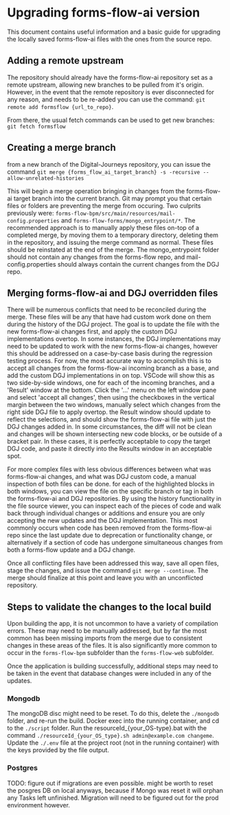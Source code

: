 # Upgrading forms-flow-ai version 

This document contains useful information and a basic guide for upgrading the locally saved forms-flow-ai files with the ones from the source repo.

## Adding a remote upstream

The repository should already have the forms-flow-ai repository set as a remote upstream, allowing new branches to be pulled from it's origin.
However, in the event that the remote repository is ever disconnected for any reason, and needs to be re-added you can use the command:
`git remote add formsflow {url_to_repo}`.

From there, the usual fetch commands can be used to get new branches: `git fetch formsflow`

## Creating a merge branch 

from a new branch of the Digital-Journeys repository, you can issue the command `git merge {forms_flow_ai_target_branch} -s -recursive --allow-unrelated-histories`

This will begin a merge operation bringing in changes from the forms-flow-ai target branch into the current branch. 
Git may prompt you that certain files or folders are preventing the merge from occuring. Two culprits previously were:
`forms-flow-bpm/src/main/resources/mail-config.properties`
and
`forms-flow-forms/mongo_entrypoint/*`.
The recommended approach is to manually apply these files on-top of a completed merge, by moving them to a temporary directory, deleting them in the repository, and issuing the merge command as normal. These files should be reinstated at the end of the merge. The mongo_entrypoint folder should not contain any changes from the forms-flow repo, and mail-config.properties should always contain the current changes from the DGJ repo.

## Merging forms-flow-ai and DGJ overridden files

There will be numerous conflicts that need to be reconciled during the merge. These files will be any that have had custom work done on them during the history of the DGJ project. The goal is to update the file with the new forms-flow-ai changes first, and apply the custom DGJ implementations overtop. In some instances, the DGJ implementations may need to be updated to work with the new forms-flow-ai changes, however this should be addressed on a case-by-case basis during the regression testing process. For now, the most accurate way to accomplish this is to accept all changes from the forms-flow-ai incoming branch as a base, and add the custom DGJ implementations in on top. VSCode will show this as two side-by-side windows, one for each of the incoming branches, and a 'Result' window at the bottom. Click the '...' menu on the left window pane and select 'accept all changes', then using the checkboxes in the vertical margin between the two windows, manually select which changes from the right side DGJ file to apply overtop. the Result window should update to reflect the selections, and should show the forms-flow-ai file with just the DGJ changes added in. In some circumstances, the diff will not be clean and changes will be shown intersecting new code blocks, or be outside of a bracket pair. In these cases, it is perfectly acceptable to copy the target DGJ code, and paste it directly into the Results window in an acceptable spot.

For more complex files with less obvious differences between what was forms-flow-ai changes, and what was DGJ custom code, a manual inspection of both files can be done. for each of the highlighted blocks in both windows, you can view the file on the specific branch or tag in both the forms-flow-ai and DGJ repositories. By using the history functionality in the file source viewer, you can inspect each of the pieces of code and walk back through individual changes or additions and ensure you are only accepting the new updates and the DGJ implementation. This most commonly occurs when code has been removed from the forms-flow-ai repo since the last update due to deprecation or functionality change, or alternatively if a section of code has undergone simultaneous changes from both a forms-flow update and a DGJ change.

Once all conflicting files have been addressed this way, save all open files, stage the changes, and issue the command `git merge --continue`. The merge should finalize at this point and leave you with an unconflicted repository.

## Steps to validate the changes to the local build

Upon building the app, it is not uncommon to have a variety of compilation errors. These may need to be manually addressed, but by far the most common has been missing imports from the merge due to consistent changes in these areas of the files. It is also significantly more common to occur in the `forms-flow-bpm` subfolder than the `forms-flow-web` subfolder.

Once the application is building successfully, additional steps may need to be taken in the event that database changes were included in any of the updates.

### Mongodb 

The mongoDB disc might need to be reset. To do this, delete the `./mongodb` folder, and re-run the build. Docker exec into the running container, and cd to the `./script` folder. Run the resourceId_{your_OS-type}.bat with the command `./resourceId_{your_OS_type}.sh admin@example.com changeme`. Update the `./.env` file at the project root (not in the running container) with the keys provided by the file output.

### Postgres

TODO: figure out if migrations are even possible. might be worth to reset the posgres DB on local anyways, because if Mongo was reset it will orphan any Tasks left unfinished. Migration will need to be figured out for the prod environment however.
